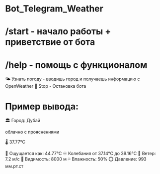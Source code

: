 # Bot_Telegram_Weather
# /start - начало работы + приветствие от бота
# /help - помощь с функционалом
🌤 Узнать погоду - вводишь город и получаешь информацию с OpenWeather
🛑 Stop - Остановка бота
#
# Пример вывода: 

🏛 Город: Дубай

 облачно с прояснениями

🌡 37.77°C

💭 Ощущается как: 44.77°C
♾ Колебания от 37.14°C до 39.16°C
🍃 Ветер: 7.2 м/с
👀 Видимость: 8000 м
💦 Влажность: 50%
⭕️ Давление: 993 мм.рт.ст

